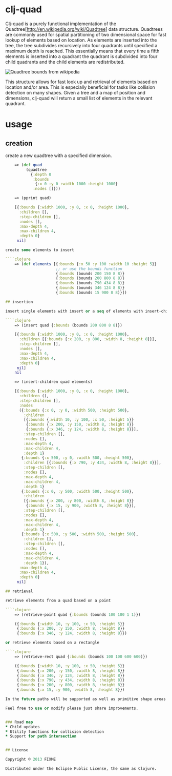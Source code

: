 # clj-quad

Clj-quad is a purely functional implementation of the Quadtree[http://en.wikipedia.org/wiki/Quadtree] data structure. Quadtrees are commonly used for spatial partitioning of two dimensional space for fast lookup of elements based on location. As elements are inserted into the tree, the tree subdivides recursively into four quadrants until specified a maximum depth is reached. This essentially means that every time a fifth elements is inserted into a quadrant the quadrant is subdivided into four child quadrants and the child elements are redistributed.

![Quadtree bounds from wikipedia](http://upload.wikimedia.org/wikipedia/commons/thumb/8/8b/Point_quadtree.svg/300px-Point_quadtree.svg.png)

This structure allows for fast look up and retrieval of elements based on location and/or area. This is especially beneficial for tasks like collision detection on many shapes. Given a tree and a map of position and dimensions, clj-quad will return a small list of elements in the relevant quadrant.


# usage

## creation

create a new quadtree with a specified dimension.

````clojure
    => (def quad
         (quadtree
           {:depth 0
            :bounds
             {:x 0 :y 0 :width 1000 :height 1000}
            :nodes []}))

    => (pprint quad)

    [{:bounds {:width 1000, :y 0, :x 0, :height 1000},
      :children [],
      :step-children [],
      :nodes [],
      :max-depth 4,
      :max-children 4,
      :depth 0}
     nil]

create some elements to insert

````clojure
    => (def elements [{:bounds {:x 50 :y 100 :width 10 :height 5}}
                      ;; or use the bounds function
                      {:bounds (bounds 200 150 8 8)}
                      {:bounds (bounds 200 800 8 8)}
                      {:bounds (bounds 790 434 8 8)}
                      {:bounds (bounds 346 124 8 8)}
                      {:bounds (bounds 15 900 8 8)}])

## insertion

insert single elements with insert or a seq of elements with insert-children

````clojure
    => (insert quad {:bounds (bounds 200 800 8 8)})

    [{:bounds {:width 1000, :y 0, :x 0, :height 1000},
      :children [{:bounds {:x 200, :y 800, :width 8, :height 8}}],
      :step-children [],
      :nodes [],
      :max-depth 4,
      :max-children 4,
      :depth 0}
     nil]
    nil

    => (insert-children quad elements)

    [{:bounds {:width 1000, :y 0, :x 0, :height 1000},
      :children (),
      :step-children [],
      :nodes
      ({:bounds {:x 0, :y 0, :width 500, :height 500},
        :children
        [{:bounds {:width 10, :y 100, :x 50, :height 5}}
         {:bounds {:x 200, :y 150, :width 8, :height 8}}
         {:bounds {:x 346, :y 124, :width 8, :height 8}}],
        :step-children [],
        :nodes [],
        :max-depth 4,
        :max-children 4,
        :depth 1}
       {:bounds {:x 500, :y 0, :width 500, :height 500},
        :children [{:bounds {:x 790, :y 434, :width 8, :height 8}}],
        :step-children [],
        :nodes [],
        :max-depth 4,
        :max-children 4,
        :depth 1}
       {:bounds {:x 0, :y 500, :width 500, :height 500},
        :children
        [{:bounds {:x 200, :y 800, :width 8, :height 8}}
         {:bounds {:x 15, :y 900, :width 8, :height 8}}],
        :step-children [],
        :nodes [],
        :max-depth 4,
        :max-children 4,
        :depth 1}
       {:bounds {:x 500, :y 500, :width 500, :height 500},
        :children [],
        :step-children [],
        :nodes [],
        :max-depth 4,
        :max-children 4,
        :depth 1}),
      :max-depth 4,
      :max-children 4,
      :depth 0}
     nil]

## retrieval

retrieve elements from a quad based on a point

````clojure
    => (retrieve-point quad {:bounds (bounds 100 100 1 1)})

    ({:bounds {:width 10, :y 100, :x 50, :height 5}}
     {:bounds {:x 200, :y 150, :width 8, :height 8}}
     {:bounds {:x 346, :y 124, :width 8, :height 8}})

or retrieve elements based on a rectangle

````clojure
    => (retrieve-rect quad {:bounds (bounds 100 100 600 600)})

    ({:bounds {:width 10, :y 100, :x 50, :height 5}}
     {:bounds {:x 200, :y 150, :width 8, :height 8}}
     {:bounds {:x 346, :y 124, :width 8, :height 8}}
     {:bounds {:x 790, :y 434, :width 8, :height 8}}
     {:bounds {:x 200, :y 800, :width 8, :height 8}}
     {:bounds {:x 15, :y 900, :width 8, :height 8}})

In the future paths will be supported as well as primitive shape areas.

Feel free to use or modify please just share improvements.


### Road map
* Child updates
* Utility functions for collision detection
* Support for path intersection


## License

Copyright © 2013 FIXME

Distributed under the Eclipse Public License, the same as Clojure.
